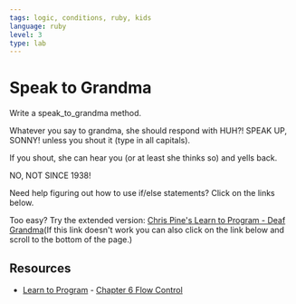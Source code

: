 ```yaml
---
tags: logic, conditions, ruby, kids
language: ruby
level: 3
type: lab
---
```


# Speak to Grandma

Write a speak_to_grandma method.

Whatever you say to grandma, she should respond with
HUH?! SPEAK UP, SONNY!
unless you shout it (type in all capitals).

If you shout, she can hear you (or at least she thinks so) 
and yells back.

NO, NOT SINCE 1938!

Need help figuring out how to use if/else statements? Click on the links below.

Too easy? Try the extended version: [Chris Pine's Learn to Program - Deaf Grandma](http://books.flatironschool.com/books/43?page=141)(If this link doesn't work you can also click on the link below and scroll to the bottom of the page.)


## Resources
* [Learn to Program](http://books.flatironschool.com/books/43?page=49) - [Chapter 6 Flow Control](https://pine.fm/LearnToProgram/?Chapter=06)

